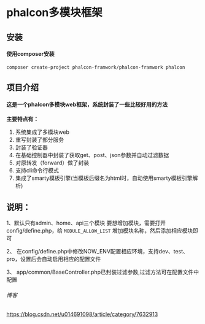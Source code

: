 # phalcon多模块框架

## 安装
#### 使用composer安装
```
composer create-project phalcon-framwork/phalcon-framwork phalcon
```

## 项目介绍
#### 这是一个phalcon多模块web框架，系统封装了一些比较好用的方法
**主要特点有：**
1. 系统集成了多模块web
2. 重写封装了部分服务
3. 封装了验证器
4. 在基础控制器中封装了获取get、post、json参数并自动过滤数据
5. 对原转发（forward）做了封装
6. 支持cli命令行模式
7. 集成了smarty模板引擎(当模板后缀名为html时，自动使用smarty模板引擎解析)


## 说明：
1、默认只有admin、home、api三个模块
要想增加模块，需要打开config/define.php，给 `MODULE_ALLOW_LIST` 增加模块名称，然后添加相应模块即可


2、 在config/define.php中修改NOW_ENV配置相应环境，支持dev、test、pro，设置后会自动启用相应的配置文件

3、 app/common/BaseController.php已封装过滤参数,过滤方法可在配置文件中配置




###### 博客
https://blog.csdn.net/u014691098/article/category/7632913
